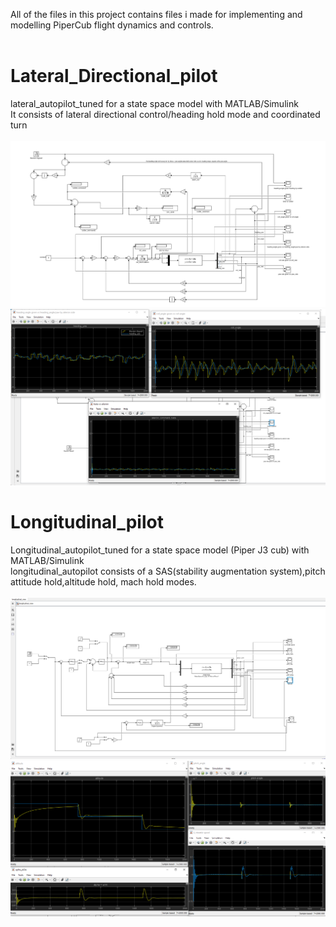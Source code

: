 All of the files in this project contains files i made for implementing and modelling PiperCub flight dynamics and controls.<br/>
<br/>
# Lateral_Directional_pilot
lateral_autopilot_tuned for a state space model with MATLAB/Simulink<br/>
It consists of lateral directional control/heading hold mode and coordinated turn<br/>
<br/>
![simulink_model](https://github.com/yuthikaxsagarage/Pipercub-AutoPilot-Simulink/blob/master/1.png)
![tracking_results](https://github.com/yuthikaxsagarage/Pipercub-AutoPilot-Simulink/blob/master/2.png)
<br/>
# Longitudinal_pilot
Longitudinal_autopilot_tuned for a state space model (Piper J3 cub) with MATLAB/Simulink<br/>
longitudinal_autopilot consists of a SAS(stability augmentation system),pitch attitude hold,altitude hold, mach hold modes.<br/>
<br/>
![simulink_model](https://github.com/yuthikaxsagarage/Pipercub-AutoPilot-Simulink/blob/master/4.png)
![tracking_results](https://github.com/yuthikaxsagarage/Pipercub-AutoPilot-Simulink/blob/master/5.png)
